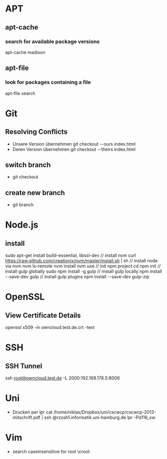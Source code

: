 # APT
## apt-cache
### search for available package versions
apt-cache madison <package-name>
## apt-file
### look for packages containing a file
apt-file search <filename>

# Git
## Resolving Conflicts
* Unsere Version übernehmen
  git checkout --ours index.html
* Deren Version übernehmen
  git checkout --theirs index.html

## switch branch
* git checkout <branchname>

## create new branch
* git branch <branchname>

# Node.js
## install
sudo apt-get install build-essential, libssl-dev
// install nvm
curl https://raw.github.com/creationix/nvm/master/install.sh | sh
// install node via nvm
nvm ls-remote
nvm install <latest-version-number>
nvm use <latest-version-number>
// init npm project
cd <project-folder>
npm init
// install gulp globally
sudo npm install -g gulp
// install gulp locally
npm install --save-dev gulp
// install gulp plugins
npm install --save-dev gulp-zip

# OpenSSL
## View Certificate Details
openssl x509 -in owncloud.test.de.crt -text

# SSH
## SSH Tunnel
ssh root@owncloud.test.de -L 2000:192.168.178.5:8006

# Uni
* Drucken per lpr
  cat /home/niklas/Dropbox/uni/cscwcp/cscwcp-2013-mitschrift.pdf | ssh <username>@rzssh1.informatik.uni-hamburg.de lpr -Pd116_sw

# Vim 
* search caseinsensitive for root
  \croot 

